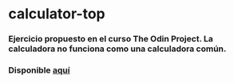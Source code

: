 # calculator-top

### Ejercicio propuesto en el curso The Odin Project. La calculadora no funciona como una calculadora común.
### Disponible [aquí](https://daniel-prada27.github.io/calculator-top/)
